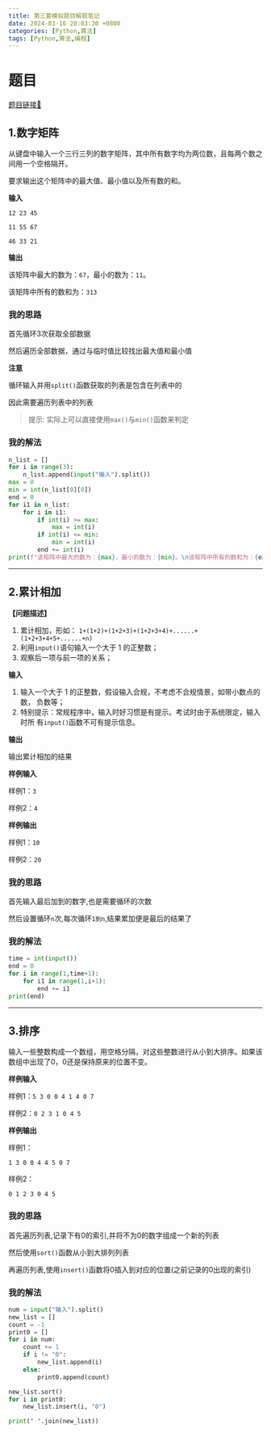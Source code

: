 ```yaml
---
title: 第三套模拟题目解题笔记
date: 2024-03-16 20:03:30 +0800
categories: [Python,算法]
tags: [Python,算法,编程]
---
```


# 题目

[题目链接🔗](http://oj.kechuangweilai.com/#/examination?contest_id=1040)

## 1.数字矩阵

从键盘中输入一个三行三列的数字矩阵，其中所有数字均为两位数，且每两个数之间用一个空格隔开。

要求输出这个矩阵中的最大值、最小值以及所有数的和。

**输入**

```
12 23 45

11 55 67

46 33 21
```

**输出**

该矩阵中最大的数为：`67`，最小的数为：`11`。

该矩阵中所有的数和为：`313`

### 我的思路

首先循环3次获取全部数据

然后遍历全部数据，通过与临时值比较找出最大值和最小值

**注意**

循环输入并用`split()`函数获取的列表是包含在列表中的

因此需要遍历列表中的列表

> 提示:
> 实际上可以直接使用`max()`与`min()`函数来判定

### 我的解法

```python
n_list = []
for i in range(3):
    n_list.append(input("输入").split())
max = 0
min = int(n_list[0][0])
end = 0
for i1 in n_list:
    for i in i1:
        if int(i) >= max:
            max = int(i)
        if int(i) <= min:
            min = int(i)
        end += int(i)
print(f"该矩阵中最大的数为：{max}，最小的数为：{min}。\n该矩阵中所有的数和为：{end}")
```

---

## 2.累计相加

**【问题描述】**

1. 累计相加，形如： `1+(1+2)+(1+2+3)+(1+2+3+4)+......+(1+2+3+4+5+......+n)`
2. 利用`input()`语句输入一个大于 1 的正整数；
3. 观察后一项与前一项的关系；

**输入**

1. 输入一个大于 1 的正整数，假设输入合规，不考虑不合规情景，如带小数点的数， 负数等；
2. 特别提示：常规程序中，输入时好习惯是有提示。考试时由于系统限定，输入时所 有`input()`函数不可有提示信息。

**输出**

输出累计相加的结果

**样例输入**

样例1：`3`

样例2：`4`

**样例输出**

样例1：`10`

样例2：`20`

### 我的思路

首先输入最后加到的数字,也是需要循环的次数

然后设置循环`n`次,每次循环`1到n`,结果累加便是最后的结果了

### 我的解法

```python
time = int(input())
end = 0
for i in range(1,time+1):
    for i1 in range(1,i+1):
        end += i1
print(end)
```

---

## 3.排序

输入一些整数构成一个数组，用空格分隔，对这些整数进行从小到大排序。如果该数组中出现了0，0还是保持原来的位置不变。

**样例输入**

样例1：`5 3 0 0 4 1 4 0 7`

样例2：`0 2 3 1 0 4 5`

**样例输出**

样例1：

`1 3 0 0 4 4 5 0 7`

样例2：

`0 1 2 3 0 4 5`

### 我的思路

首先遍历列表,记录下有0的索引,并将不为0的数字组成一个新的列表

然后使用`sort()`函数从小到大排列列表

再遍历列表,使用`insert()`函数将0插入到对应的位置(之前记录的0出现的索引)

### 我的解法

```python
num = input("输入").split()
new_list = []
count = -1
print0 = []
for i in num:
    count += 1
    if i != "0":
        new_list.append(i)
    else:
        print0.append(count)

new_list.sort()
for i in print0:
    new_list.insert(i, "0")

print(" ".join(new_list))
```
